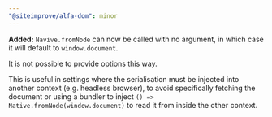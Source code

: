 ```yaml
---
"@siteimprove/alfa-dom": minor
---
```


**Added:** `Navive.fromNode` can now be called with no argument, in which case it will default to `window.document`.

It is not possible to provide options this way.

This is useful in settings where the serialisation must be injected into another context (e.g. headless browser), to avoid specifically fetching the document or using a bundler to inject `() => Native.fromNode(window.document)` to read it from inside the other context.
